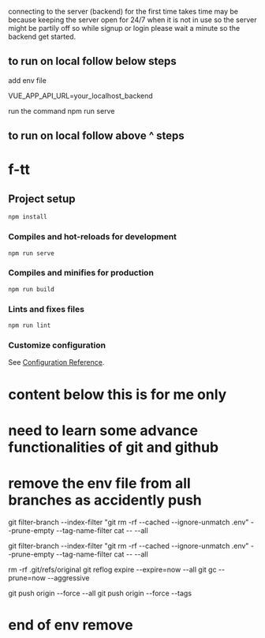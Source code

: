 connecting to the server (backend) for the first time takes time may be because keeping the server open for 24/7 when it is not in use so the server might be partily off so while signup or login please wait a minute so the backend get started.
## to run on local follow below steps
add env file

VUE_APP_API_URL=your_localhost_backend

run the command npm run serve

## to run on local follow above ^ steps

# f-tt















## Project setup
```
npm install
```

### Compiles and hot-reloads for development
```
npm run serve
```

### Compiles and minifies for production
```
npm run build
```

### Lints and fixes files
```
npm run lint
```

### Customize configuration
See [Configuration Reference](https://cli.vuejs.org/config/).









# content below this is for me only
# need to learn some advance functionalities of git and github
# remove the env file from all branches as accidently push
git filter-branch --index-filter "git rm -rf --cached --ignore-unmatch .env" --prune-empty --tag-name-filter cat -- --all

git filter-branch --index-filter "git rm -rf --cached --ignore-unmatch .env" --prune-empty --tag-name-filter cat -- --all

rm -rf .git/refs/original
git reflog expire --expire=now --all
git gc --prune=now --aggressive

git push origin --force --all
git push origin --force --tags

# end of env remove